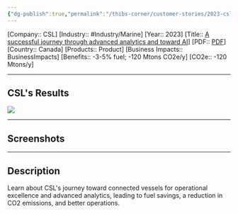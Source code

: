```yaml
---
{"dg-publish":true,"permalink":"/thibs-corner/customer-stories/2023-csl-a-successful-journey-through-advanced-analytics-and-toward-ai/"}
---
```


[Company:: CSL]
[Industry:: #Industry/Marine]
[Year:: 2023]
[Title:: [A successful journey through advanced analytics and toward AI](https://resources.osisoft.com/presentations/csl-fleet-management--a-successful-journey-through-advanced-analytics-and-toward-ai/)]
[PDF:: [PDF](https://cdn.osisoft.com/osi/presentations/2023-AVEVA-San-Francisco/UC23NA-3INF06-MayaHTT-Duquette-CSL-fleet-management.pdf)]
[Country:: Canada]
[Products:: Product]
[Business Impacts:: BusinessImpacts]
[Benefits:: -3-5% fuel; -120 Mtons CO2e/y]
[CO2e:: -120 Mtons/y]


---
## CSL's Results
![](https://i.imgur.com/Bey3Kvl.png)

---
## Screenshots

---
## Description
Learn about CSL's journey toward connected vessels for operational excellence and advanced analytics, leading to fuel savings, a reduction in CO2 emissions, and better operations.